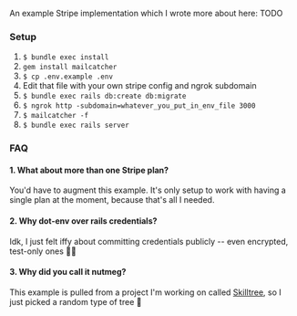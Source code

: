 An example Stripe implementation which I wrote more about here: TODO

### Setup

1. `$ bundle exec install`
2. `gem install mailcatcher`
3. `$ cp .env.example .env`
4. Edit that file with your own stripe config and ngrok subdomain
5. `$ bundle exec rails db:create db:migrate`
6. `$ ngrok http -subdomain=whatever_you_put_in_env_file 3000`
7. `$ mailcatcher -f`
8. `$ bundle exec rails server`

### FAQ

#### 1. What about more than one Stripe plan?

You'd have to augment this example. It's only setup to work with having a single plan at the moment, because that's all I needed.

#### 2. Why dot-env over rails credentials?

Idk, I just felt iffy about committing credentials publicly -- even encrypted, test-only ones 🤷‍♂️

#### 3. Why did you call it nutmeg?

This example is pulled from a project I'm working on called [Skilltree](https://www.skilltree.us), so I just picked a random type of tree 🌳
